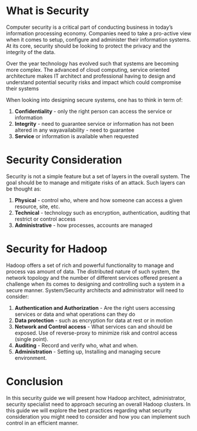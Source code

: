 # What is Security

Computer security is a critical part of conducting business in today’s information processing economy. Companies need to take a pro-active view when it comes to setup, configure and administer their information systems. At its core, security should be looking to protect the privacy and the integrity of the data.

Over the year technology has evolved such that systems are becoming more complex. The advanced of cloud computing, service oriented architecture makes IT architect and professional having to design and understand potential security risks and impact which could compromise their systems

When looking into designing secure systems, one has to think in term of:

1. **Confidentiality** - only the right person can access the service or information
2. **Integrity** - need to guarantee service or information has not been altered in any wayavailability - need to guarantee
3. **Service** or information is available when requested

# Security Consideration

Security is not a simple feature but a set of layers in the overall system. The goal should be to manage and mitigate risks of an attack. Such layers can be thought as:

1. **Physical** - control who, where and how someone can access a given resource, site, etc.
2. **Technical** - technology such as encryption, authentication, auditing that restrict or control access
3. **Administrative** - how processes, accounts are managed

# Security for Hadoop

Hadoop offers a set of rich and powerful functionality to manage and process vas amount of data. The distributed nature of such system, the network topology and the number of different services offered present a challenge when its comes to designing and controlling such a system in a secure manner. System/Security architects and administrator will need to consider:

1. **Authentication and Authorization** - Are the right users accessing services or data and what operations can they do
2. **Data protection** - such as encryption for data at rest or in motion
3. **Network and Control access** - What services can and should be exposed. Use of reverse-proxy to minimize risk and control access \(single point\).
4. **Auditing** - Record and verify who, what and when.
5. **Administration** - Setting up, Installing and managing secure environment.

# Conclusion

In this security guide we will present how Hadoop architect, administrator, security specialist need to approach securing an overall Hadoop clusters. In this guide we will explore the best practices regarding what security consideration you might need to consider and how you can implement such control in an efficient manner.

